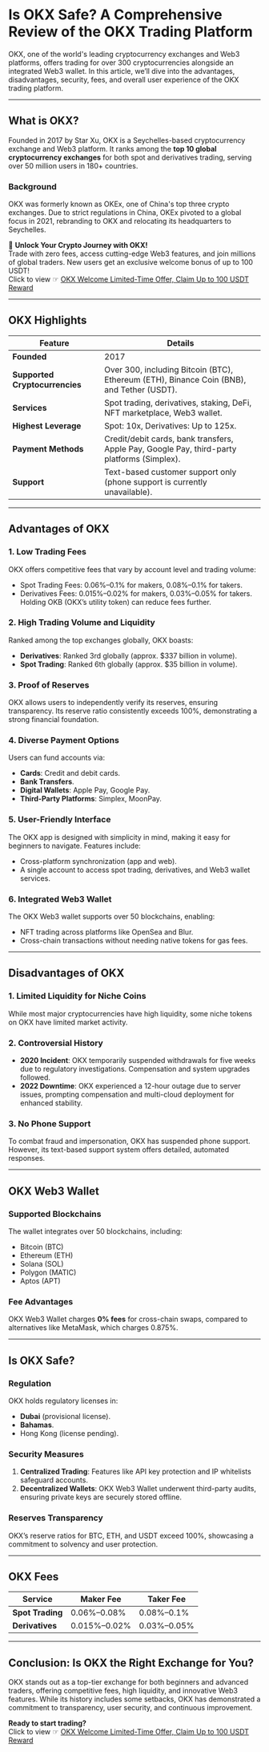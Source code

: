 # Is OKX Safe? A Comprehensive Review of the OKX Trading Platform

OKX, one of the world's leading cryptocurrency exchanges and Web3 platforms, offers trading for over 300 cryptocurrencies alongside an integrated Web3 wallet. In this article, we’ll dive into the advantages, disadvantages, security, fees, and overall user experience of the OKX trading platform.

---

## **What is OKX?**

Founded in 2017 by Star Xu, OKX is a Seychelles-based cryptocurrency exchange and Web3 platform. It ranks among the **top 10 global cryptocurrency exchanges** for both spot and derivatives trading, serving over 50 million users in 180+ countries.

### **Background**
OKX was formerly known as OKEx, one of China's top three crypto exchanges. Due to strict regulations in China, OKEx pivoted to a global focus in 2021, rebranding to OKX and relocating its headquarters to Seychelles.

🚀 **Unlock Your Crypto Journey with OKX!**  
Trade with zero fees, access cutting-edge Web3 features, and join millions of global traders. New users get an exclusive welcome bonus of up to 100 USDT!  
Click to view ☞ [OKX Welcome Limited-Time Offer, Claim Up to 100 USDT Reward](https://bit.ly/OKXe)

---

## **OKX Highlights**

| **Feature**                   | **Details**                                                                                     |
|--------------------------------|-----------------------------------------------------------------------------------------------|
| **Founded**                   | 2017                                                                                          |
| **Supported Cryptocurrencies** | Over 300, including Bitcoin (BTC), Ethereum (ETH), Binance Coin (BNB), and Tether (USDT).      |
| **Services**                   | Spot trading, derivatives, staking, DeFi, NFT marketplace, Web3 wallet.                       |
| **Highest Leverage**           | Spot: 10x, Derivatives: Up to 125x.                                                           |
| **Payment Methods**            | Credit/debit cards, bank transfers, Apple Pay, Google Pay, third-party platforms (Simplex).    |
| **Support**                    | Text-based customer support only (phone support is currently unavailable).                    |

---

## **Advantages of OKX**

### **1. Low Trading Fees**
OKX offers competitive fees that vary by account level and trading volume:
- Spot Trading Fees: 0.06%–0.1% for makers, 0.08%–0.1% for takers.
- Derivatives Fees: 0.015%–0.02% for makers, 0.03%–0.05% for takers.
Holding OKB (OKX’s utility token) can reduce fees further.

### **2. High Trading Volume and Liquidity**
Ranked among the top exchanges globally, OKX boasts:
- **Derivatives**: Ranked 3rd globally (approx. $337 billion in volume).
- **Spot Trading**: Ranked 6th globally (approx. $35 billion in volume).

### **3. Proof of Reserves**
OKX allows users to independently verify its reserves, ensuring transparency. Its reserve ratio consistently exceeds 100%, demonstrating a strong financial foundation.

### **4. Diverse Payment Options**
Users can fund accounts via:
- **Cards**: Credit and debit cards.
- **Bank Transfers**.
- **Digital Wallets**: Apple Pay, Google Pay.
- **Third-Party Platforms**: Simplex, MoonPay.

### **5. User-Friendly Interface**
The OKX app is designed with simplicity in mind, making it easy for beginners to navigate. Features include:
- Cross-platform synchronization (app and web).
- A single account to access spot trading, derivatives, and Web3 wallet services.

### **6. Integrated Web3 Wallet**
The OKX Web3 wallet supports over 50 blockchains, enabling:
- NFT trading across platforms like OpenSea and Blur.
- Cross-chain transactions without needing native tokens for gas fees.

---

## **Disadvantages of OKX**

### **1. Limited Liquidity for Niche Coins**
While most major cryptocurrencies have high liquidity, some niche tokens on OKX have limited market activity.

### **2. Controversial History**
- **2020 Incident**: OKX temporarily suspended withdrawals for five weeks due to regulatory investigations. Compensation and system upgrades followed.
- **2022 Downtime**: OKX experienced a 12-hour outage due to server issues, prompting compensation and multi-cloud deployment for enhanced stability.

### **3. No Phone Support**
To combat fraud and impersonation, OKX has suspended phone support. However, its text-based support system offers detailed, automated responses.

---

## **OKX Web3 Wallet**

### **Supported Blockchains**
The wallet integrates over 50 blockchains, including:
- Bitcoin (BTC)
- Ethereum (ETH)
- Solana (SOL)
- Polygon (MATIC)
- Aptos (APT)

### **Fee Advantages**
OKX Web3 Wallet charges **0% fees** for cross-chain swaps, compared to alternatives like MetaMask, which charges 0.875%.

---

## **Is OKX Safe?**

### **Regulation**
OKX holds regulatory licenses in:
- **Dubai** (provisional license).
- **Bahamas**.
- Hong Kong (license pending).

### **Security Measures**
1. **Centralized Trading**: Features like API key protection and IP whitelists safeguard accounts.
2. **Decentralized Wallets**: OKX Web3 Wallet underwent third-party audits, ensuring private keys are securely stored offline.

### **Reserves Transparency**
OKX’s reserve ratios for BTC, ETH, and USDT exceed 100%, showcasing a commitment to solvency and user protection.

---

## **OKX Fees**

| **Service**       | **Maker Fee**          | **Taker Fee**          |
|--------------------|------------------------|------------------------|
| **Spot Trading**   | 0.06%–0.08%            | 0.08%–0.1%             |
| **Derivatives**    | 0.015%–0.02%           | 0.03%–0.05%            |

---

## **Conclusion: Is OKX the Right Exchange for You?**

OKX stands out as a top-tier exchange for both beginners and advanced traders, offering competitive fees, high liquidity, and innovative Web3 features. While its history includes some setbacks, OKX has demonstrated a commitment to transparency, user security, and continuous improvement.

**Ready to start trading?**  
Click to view ☞ [OKX Welcome Limited-Time Offer, Claim Up to 100 USDT Reward](https://bit.ly/OKXe)
